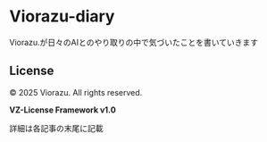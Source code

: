 # Viorazu-diary

Viorazu.が日々のAIとのやり取りの中で気づいたことを書いていきます

## License

© 2025 Viorazu. All rights reserved.

**VZ-License Framework v1.0**

詳細は各記事の末尾に記載
